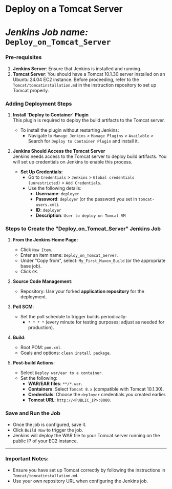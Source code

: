 # Deploy on a Tomcat Server
# *Jenkins Job name:* `Deploy_on_Tomcat_Server`

### Pre-requisites

1. **Jenkins Server**: Ensure that Jenkins is installed and running.
2. **Tomcat Server**: You should have a Tomcat 10.1.30 server installed on an Ubuntu 24.04 EC2 instance. Before proceeding, refer to the `Tomcat/tomcatinstallation.md` in the instruction repository to set up Tomcat properly.

### Adding Deployment Steps

1. **Install 'Deploy to Container' Plugin**  
   This plugin is required to deploy the build artifacts to the Tomcat server.

   - To install the plugin without restarting Jenkins:
     - Navigate to `Manage Jenkins` > `Manage Plugins` > `Available` > Search for `Deploy to Container Plugin` and install it.

2. **Jenkins Should Access the Tomcat Server**  
   Jenkins needs access to the Tomcat server to deploy build artifacts. You will set up credentials on Jenkins to enable this process.

   - **Set Up Credentials:**
     - Go to `Credentials` > `Jenkins` > `Global credentials (unrestricted)` > `Add Credentials`.
     - Use the following details:
       - **Username**: `deployer`
       - **Password**: `deployer` (or the password you set in `tomcat-users.xml`).
       - **ID**: `deployer`
       - **Description**: `User to deploy on Tomcat VM`

### Steps to Create the "Deploy_on_Tomcat_Server" Jenkins Job

1. **From the Jenkins Home Page:**
   - Click `New Item`.
   - Enter an item name: `Deploy_on_Tomcat_Server`.
   - Under "Copy from", select: `My_First_Maven_Build` (or the appropriate base job).
   - Click `OK`.

2. **Source Code Management**:
   - Repository: Use your forked **application repository** for the deployment.

3. **Poll SCM**:
   - Set the poll schedule to trigger builds periodically:  
     - `* * * *` (every minute for testing purposes; adjust as needed for production).

4. **Build**:
   - Root POM: `pom.xml`.
   - Goals and options: `clean install package`.

5. **Post-build Actions**:
   - Select `Deploy war/ear to a container`.
   - Set the following:
     - **WAR/EAR files**: `**/*.war`.
     - **Containers**: Select `Tomcat 8.x` (compatible with Tomcat 10.1.30).
     - **Credentials**: Choose the `deployer` credentials you created earlier.
     - **Tomcat URL**: `http://<PUBLIC_IP>:8080`.

### Save and Run the Job

- Once the job is configured, save it.
- Click `Build Now` to trigger the job.
- Jenkins will deploy the WAR file to your Tomcat server running on the public IP of your EC2 instance.

---

### Important Notes:

- Ensure you have set up Tomcat correctly by following the instructions in `Tomcat/tomcatinstallation.md`.
- Use your own repository URL when configuring the Jenkins job.
